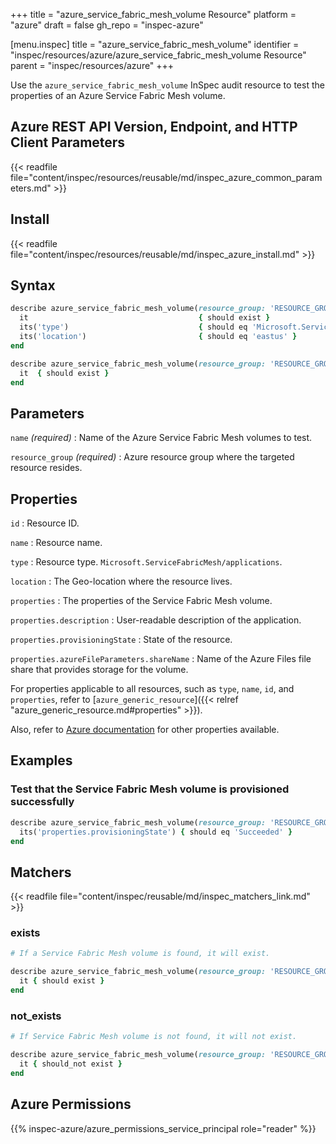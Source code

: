 +++
title = "azure_service_fabric_mesh_volume Resource"
platform = "azure"
draft = false
gh_repo = "inspec-azure"

[menu.inspec]
title = "azure_service_fabric_mesh_volume"
identifier = "inspec/resources/azure/azure_service_fabric_mesh_volume Resource"
parent = "inspec/resources/azure"
+++

Use the `azure_service_fabric_mesh_volume` InSpec audit resource to test the properties of an Azure Service Fabric Mesh volume.

## Azure REST API Version, Endpoint, and HTTP Client Parameters

{{< readfile file="content/inspec/resources/reusable/md/inspec_azure_common_parameters.md" >}}

## Install

{{< readfile file="content/inspec/resources/reusable/md/inspec_azure_install.md" >}}

## Syntax

```ruby
describe azure_service_fabric_mesh_volume(resource_group: 'RESOURCE_GROUP', name: 'SERVICE_FABRIC_MESH_VOLUME_NAME') do
  it                                      { should exist }
  its('type')                             { should eq 'Microsoft.ServiceFabricMesh/applications' }
  its('location')                         { should eq 'eastus' }
end
```

```ruby
describe azure_service_fabric_mesh_volume(resource_group: 'RESOURCE_GROUP', name: 'SERVICE_FABRIC_MESH_VOLUME_NAME') do
  it  { should exist }
end
```

## Parameters

`name` _(required)_
: Name of the Azure Service Fabric Mesh volumes to test.

`resource_group` _(required)_
: Azure resource group where the targeted resource resides.

## Properties

`id`
: Resource ID.

`name`
: Resource name.

`type`
: Resource type. `Microsoft.ServiceFabricMesh/applications`.

`location`
: The Geo-location where the resource lives.

`properties`
: The properties of the Service Fabric Mesh volume.

`properties.description`
: User-readable description of the application.

`properties.provisioningState`
: State of the resource.

`properties.azureFileParameters.shareName`
: Name of the Azure Files file share that provides storage for the volume.

For properties applicable to all resources, such as `type`, `name`, `id`, and `properties`, refer to [`azure_generic_resource`]({{< relref "azure_generic_resource.md#properties" >}}).

Also, refer to [Azure documentation](https://docs.microsoft.com/en-us/rest/api/servicefabric/sfmeshrp-api-volume_get) for other properties available.

## Examples

### Test that the Service Fabric Mesh volume is provisioned successfully

```ruby
describe azure_service_fabric_mesh_volume(resource_group: 'RESOURCE_GROUP', name: 'SERVICE_FABRIC_MESH_VOLUME_NAME') do
  its('properties.provisioningState') { should eq 'Succeeded' }
end
```

## Matchers

{{< readfile file="content/inspec/reusable/md/inspec_matchers_link.md" >}}

### exists

```ruby
# If a Service Fabric Mesh volume is found, it will exist.

describe azure_service_fabric_mesh_volume(resource_group: 'RESOURCE_GROUP', name: 'SERVICE_FABRIC_MESH_VOLUME_NAME') do
  it { should exist }
end
```

### not_exists

```ruby
# If Service Fabric Mesh volume is not found, it will not exist.

describe azure_service_fabric_mesh_volume(resource_group: 'RESOURCE_GROUP', name: 'SERVICE_FABRIC_MESH_VOLUME_NAME') do
  it { should_not exist }
end
```

## Azure Permissions

{{% inspec-azure/azure_permissions_service_principal role="reader" %}}
